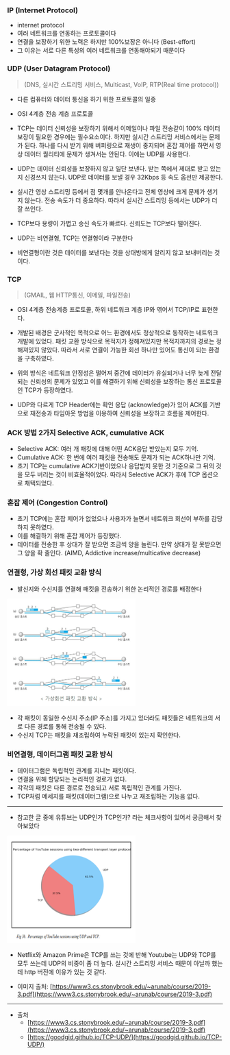 ### IP (Internet Protocol)

- internet protocol
- 여러 네트워크를 연동하는 프로토콜이다
- 연결을 보장하기 위한 노력은 하지만 100%보장은 아니다 (Best-effort)
- 그 이유는 서로 다른 특성의 여러 네트워크를 연동해야되기 때문이다

### UDP (User Datagram Protocol)

> (DNS, 실시간 스트리밍 서비스, Multicast, VoIP, RTP(Real time protocol))

- 다른 컴퓨터와 데이터 통신을 하기 위한 프로토콜의 일종
- OSI 4계층 전송 계층 프로토콜
- TCP는 데이터 신뢰성을 보장하기 위해서 이메일이나 파일 전송같이 100% 데이터 보장이 필요한 경우에는 필수요소이다. 하지만 실시간 스트리밍 서비스에서는 문제가 된다. 하나를 다시 받기 위해 버퍼링으로 재생이 중지되며 혼잡 제어를 하면서 영상 데이터 퀄리티에 문제가 생겨서는 안된다. 이에는 UDP를 사용한다.

- UDP는 데이터 신뢰성을 보장하지 않고 일단 보낸다. 받는 쪽에서 제대로 받고 있는 지 신경쓰지 않는다. UDP로 데이터를 보낼 경우 32Kbps 등 속도 옵션만 제공한다.

- 실시간 영상 스트리밍 등에서 점 몇개를 안나온다고 전체 영상에 크게 문제가 생기지 않는다. 전송 속도가 더 중요하다. 따라서 실시간 스트리밍 등에서는 UDP가 더 잘 쓰인다.

- TCP보다 용량이 가볍고 송신 속도가 빠르다. 신뢰도는 TCP보다 떨어진다.
- UDP는 비연결형, TCP는 연결형이라 구분한다
- 비연결형이란 것은 데이터를 보낸다는 것을 상대방에게 알리지 않고 보내버리는 것이다.

### TCP

> (GMAIL, 웹 HTTP통신, 이메일, 파일전송)

- OSI 4계층 전송계층 프로토콜, 하위 네트워크 계층 IP와 엮어서 TCP/IP로 표현한다.

- 개발된 배경은 군사적인 목적으로 어느 환경에서도 정상적으로 동작하는 네트워크 개발에 있었다. 패킷 교환 방식으로 목적지가 정해져있지만 목적지까지의 경로는 정해져있지 않았다. 따라서 서로 연결이 가능한 회선 하나만 있어도 통신이 되는 환경을 구축하였다.
- 위의 방식은 네트워크 안정성은 떨어져 중간에 데이터가 유실되거나 너무 늦게 전달되는 신뢰성의 문제가 있었고 이를 해결하기 위해 신뢰성을 보장하는 통신 프로토콜인 TCP가 등장하였다.

- UDP와 다르게 TCP Header에는 확인 응답 (acknowledge)가 있어 ACK를 기반으로 재전송과 타임아웃 방법을 이용하여 신뢰성을 보장하고 흐름을 제어한다.

### ACK 방법 2가지 Selective ACK, cumulative ACK

- Selective ACK: 여러 개 패킷에 대해 어떤 ACK응답 받았는지 모두 기억.
- Cumulative ACK: 한 번에 여러 패킷을 전송해도 문제가 되는 ACK하나만 기억.
- 초기 TCP는 cumulative ACK기반이었으나 응답받지 못한 것 기준으로 그 뒤의 것을 모두 버리는 것이 비효율적이었다. 따라서 Selective ACK가 후에 TCP 옵션으로 채택되었다.

### 혼잡 제어 (Congestion Control)

- 초기 TCP에는 혼잡 제어가 없었으나 사용자가 늘면서 네트워크 회선이 부하를 감당하지 못하였다.
- 이를 해결하기 위해 혼잡 제어가 등장했다.
- 데이터를 전송한 후 상대가 잘 받으면 조금씩 양을 늘린다. 만약 상대가 잘 못받으면 그 양을 확 줄인다. (AIMD, Addictive increase/multicative decrease)

### 연결형, 가상 회선 패킷 교환 방식

- 발신지와 수신지를 연결해 패킷을 전송하기 위한 논리적인 경로를 배정한다

<img width="300px" height="250px" src="./images/tcp_packet.png"/>

- 각 패킷이 동일한 수신지 주소(IP 주소)를 가지고 있더라도 패킷들은 네트워크의 서로 다른 경로를 통해 전송될 수 있다.
- 수신지 TCP는 패킷을 재조립하여 누락된 패킷이 있는지 확인한다.

### 비연결형, 데이터그램 패킷 교환 방식

- 데이터그램은 독립적인 관계를 지니는 패킷이다.
- 연결을 위해 할당되는 논리적인 경로가 없다.
- 각각의 패킷은 다른 경로로 전송되고 서로 독립적인 관계를 가진다.
- TCP처럼 메세지를 패킷(데이터그램)으로 나누고 재조립하는 기능음 없다.

---

- 참고한 글 중에 유튜브는 UDP인가 TCP인가? 라는 체크사항이 있어서 궁금해서
  찾아보았다

<img width="300px" height="250px" src="./images/youtube_protocol.png"/>

- Netflix와 Amazon Prime은 TCP를 쓰는 것에 반해 Youtube는 UDP와 TCP를 모두 쓰는데 UDP의 비중이 좀 더 높다. 실시간 스트리밍 서비스 때문이 아닐까 했는데 http 버전에 이유가 있는 것 같다.

- 이미지 출처: [https://www3.cs.stonybrook.edu/~arunab/course/2019-3.pdf](https://www3.cs.stonybrook.edu/~arunab/course/2019-3.pdf)

---

- 출처
  - [https://www3.cs.stonybrook.edu/~arunab/course/2019-3.pdf](https://www3.cs.stonybrook.edu/~arunab/course/2019-3.pdf)
  - [https://goodgid.github.io/TCP-UDP/](https://goodgid.github.io/TCP-UDP/)

